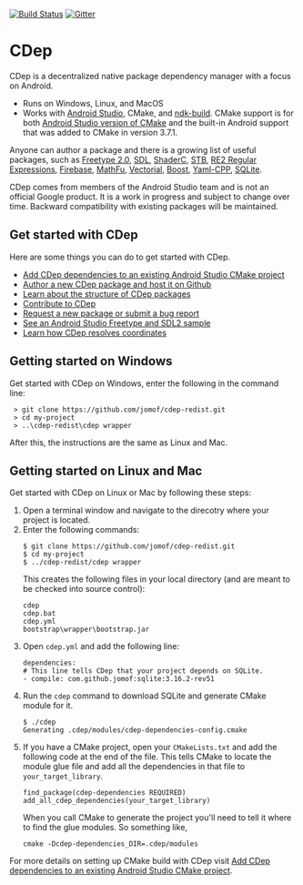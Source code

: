 [![Build Status](https://travis-ci.org/google/cdep.svg?branch=master)](https://travis-ci.org/google/cdep)
[![Gitter](https://badges.gitter.im/google-cdep/Lobby.svg)](https://gitter.im/google-cdep/Lobby)

# CDep
CDep is a decentralized native package dependency manager with a focus on Android. 
- Runs on Windows, Linux, and MacOS 
- Works with [Android Studio](https://d.android.com/studio/index.html), CMake, and [ndk-build](https://d.android.com/ndk/guides/ndk-build.html). CMake support is for both [Android Studio version of CMake](https://developer.android.com/studio/projects/add-native-code.html) and the built-in Android support that was added to CMake in version 3.7.1.

Anyone can author a package and there is a growing list of useful packages, such as [Freetype 2.0](https://github.com/jomof/freetype), [SDL](https://github.com/jomof/sdl), [ShaderC](https://github.com/ggfan/shaderc/releases), [STB](https://github.com/jomof/stb), [RE2 Regular Expressions](https://github.com/jomof/re2), [Firebase](https://github.com/jomof/firebase), [MathFu](https://github.com/jomof/mathfu), [Vectorial](https://github.com/jomof/vectorial), [Boost](https://github.com/jomof/boost), [Yaml-CPP](https://github.com/jomof/yaml-cpp), [SQLite](https://github.com/jomof/sqlite).
   
CDep comes from members of the Android Studio team and is not an official Google product. It is a work in progress and subject to change over time. Backward compatibility with existing packages will be maintained.
   
## Get started with CDep
Here are some things you can do to get started with CDep.
* [Add CDep dependencies to an existing Android Studio CMake project](doc/android-studio-cmake.md)
* [Author a new CDep package and host it on Github](doc/authoring.md)
* [Learn about the structure of CDep packages](doc/anatomy.md)
* [Contribute to CDep](CONTRIBUTING.md)
* [Request a new package or submit a bug report](https://github.com/google/cdep/issues/new)
* [See an Android Studio Freetype and SDL2 sample](https://github.com/jomof/cdep-android-studio-freetype-sample/tree/master)
* [Learn how CDep resolves coordinates](doc/coordinate-resolution.md)

## Getting started on Windows
Get started with CDep on Windows, enter the following in the command line:

     > git clone https://github.com/jomof/cdep-redist.git  
     > cd my-project
     > ..\cdep-redist\cdep wrapper

After this, the instructions are the same as Linux and Mac.

## Getting started on Linux and Mac
Get started with CDep on Linux or Mac by following these steps:
1. Open a terminal window and navigate to the direcotry where your project is located.
2. Enter the following commands: 
     ```
     $ git clone https://github.com/jomof/cdep-redist.git  
     $ cd my-project
     $ ../cdep-redist/cdep wrapper
     ```
   This creates the following files in your local directory (and are meant to be checked into source control):
   ```
   cdep   
   cdep.bat
   cdep.yml
   bootstrap\wrapper\bootstrap.jar
   ```
3. Open `cdep.yml` and add the following line:
   ```
   dependencies:
   # This line tells CDep that your project depends on SQLite.
   - compile: com.github.jomof:sqlite:3.16.2-rev51
   ```
4. Run the `cdep` command to download SQLite and generate CMake module for it.
    ```
    $ ./cdep
    Generating .cdep/modules/cdep-dependencies-config.cmake
    ```   
5. If you have a CMake project, open your `CMakeLists.txt` and add the following code at the end of the file. This tells CMake to locate the module glue file and add all the dependencies in that file to `your_target_library`.
   ```
   find_package(cdep-dependencies REQUIRED)
   add_all_cdep_dependencies(your_target_library)
   ```
   When you call CMake to generate the project you'll need to tell it where to find the glue modules. So something like,
   ```
   cmake -Dcdep-dependencies_DIR=.cdep/modules
   ```
For more details on setting up CMake build with CDep visit [Add CDep dependencies to an existing Android Studio CMake project](https://github.com/google/cdep/blob/master/doc/android-studio-cmake.md).
